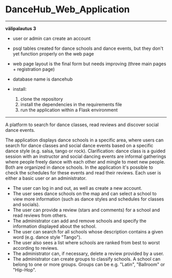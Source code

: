 # DanceHub_Web_Application
-----
**välipalautus 3**
* user or admin can create an account
* psql tables created for dance schools and dance events, but they don't yet function   properly on the web page
* web page layout is the final form but needs improving (three main pages + registration page)
* database name is dancehub
  
* install:
    1) clone the repository
    2) install the dependencies in the requirements file
    3) run the application within a Flask environment


-----

A platform to search for dance classes, read reviews and discover social dance events. 

The application displays dance schools in a specific area, where users can search for dance classes and social dance events based on a specific dance style (e.g. salsa, tango or rock). Clarification: dance class is a guided session with an instructor and social dancing events are informal gatherings where people freely dance with each other and mingle to meet new people. Both are organized in dance schools. In the application it's possible to check the schedules for these events and read their reviews. Each user is either a basic user or an administrator.

* The user can log in and out, as well as create a new account.
* The user sees dance schools on the map and can select a school to view more information (such as dance styles and schedules for classes and socials).
* The user can provide a review (stars and comments) for a school and read reviews from others.
* The administrator can add and remove schools and specify the information displayed about the school.
* The user can search for all schools whose description contains a given word (e.g. dance style "Tango").
* The user also sees a list where schools are ranked from best to worst according to reviews.
* The administrator can, if necessary, delete a review provided by a user.
* The administrator can create groups to classify schools. A school can belong to one or more groups. Groups can be e.g. "Latin", "Ballroom" or "Hip-Hop".
